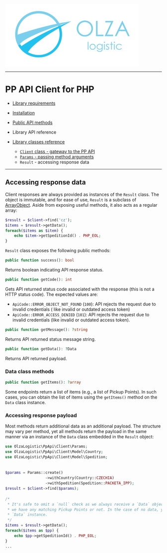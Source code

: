 ![Olza Logistic Logo](olza-logo-small.png)

---

# PP API Client for PHP

* [Library requirements](requirements.md)
* [Installation](installation.md)
* [Public API methods](api.md)
* Library API reference

* [Library classes reference](classes.md)
  * [`Client` class - gateway to the PP API](client.md)
  * [`Params` - passing method arguments](params.md)
  * `Result` - accessing response data

---

## Accessing response data

Client responses are always provided as instances of the `Result` class. The object is immutable,
and for ease of use, `Result` is a subclass
of [ArrayObject](https://www.php.net/manual/en/class.arrayobject.php). Aside from exposing useful
methods, it also acts as a regular array:

```php
$result = $client->find('cz');
$items = $result->getData();
foreach($items as $item) {
    echo $item->getSpeditionId() . PHP_EOL;
}
```

`Result` class exposes the following public methods:

```php
public function success(): bool
```

Returns boolean indicating API response status.

```php
public function getCode(): int
```

Gets API returned status code associated with the response (this is not a HTTP status code).
The expected values are:

* `ApiCode::ERROR_OBJECT_NOT_FOUND` (`100`): API rejects the request due to invalid credentials (
  like invalid or outdated access token)
* `ApiCode::ERROR_ACCESS_DENIED` (`101`): API rejects the request due to invalid credentials (like
  invalid or outdated access token).

```php
public function getMessage(): ?string
```

Returns API returned status message string.

```php
public function getData(): ?Data
```

Returns API returned payload.

### Data class methods

```php
public function getItems(): ?array
```

Some endpoints return a list of items (e.g., a list of Pickup Points). In such cases, you can obtain
the list of items using the `getItems()` method on the `Data` class instance.

### Accessing response payload

Most methods return additional data as an additional payload. The structure may vary per method, yet
all methods return the payload in the same manner via an instance of the `Data` class embedded in
the `Result` object:

```php
use OlzaLogistic\PpApi\Client\Params;
use OlzaLogistic\PpApi\Client\Model\Country;
use OlzaLogistic\PpApi\Client\Model\Spedition;


$params = Params::create()
                  ->withCountry(Country::CZECHIA)
                  ->withSpedition(Spedition::PACKETA_IPP);
$result = $client->find($params);

/*
 * It's safe to omit a `null` check as we always receive a `Data` object, regardless of whether
 * we have any matching Pickup Points or not. In the case of no data, you will receive an empty
 * `Data` instance.
 */
$items = $result->getData();
foreach($items as $pp) {
    echo $pp->getSpeditionId() . PHP_EOL;
}
...
```
